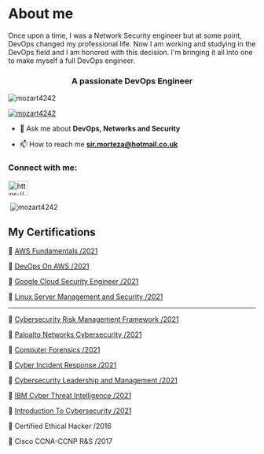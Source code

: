 # About me

Once upon a time, I was a Network Security engineer but at some point, DevOps changed my professional life. Now I am working and studying in the DevOps field and I am honored with this decision. I'm bringing it all into one to make myself a full DevOps engineer.


<h3 align="center">A passionate DevOps Engineer</h3>

<p align="left"> <img src="https://komarev.com/ghpvc/?username=mozart4242&label=Profile%20views&color=0e75b6&style=flat" alt="mozart4242" /> </p>

<p align="left"> <a href="https://github.com/ryo-ma/github-profile-trophy"><img src="https://github-profile-trophy.vercel.app/?username=mozart4242" alt="mozart4242" /></a> </p>

- 💬 Ask me about **DevOps, Networks and Security**

- 📫 How to reach me **sir.morteza@hotmail.co.uk**

<h3 align="left">Connect with me:</h3>
<p align="left">
<a href="https://www.linkedin.com/in/mozart4242" target="blank"><img align="center" src="https://raw.githubusercontent.com/rahuldkjain/github-profile-readme-generator/master/src/images/icons/Social/linked-in-alt.svg" alt="https://www.linkedin.com/in/mozart4242" height="30" width="40" /></a>
</p>

<p>&nbsp;<img align="center" src="https://github-readme-stats.vercel.app/api?username=mozart4242&show_icons=true&locale=en" alt="mozart4242" /></p>

## My Certifications
📄 [AWS Fundamentals /2021](https://www.coursera.org/account/accomplishments/specialization/certificate/JW3UVQNTF76W)

📄 [DevOps On AWS /2021](https://www.coursera.org/account/accomplishments/specialization/certificate/HW49YJQAPNU4)

📄 [Google Cloud Security Engineer /2021](https://www.coursera.org/account/accomplishments/specialization/certificate/L9P5TVNEV4MN)

📄 [Linux Server Management and Security /2021](https://www.coursera.org/account/accomplishments/certificate/FU6U87F2WNTB)
-------- -------- -------- --------

📄 [Cybersecurity Risk Management Framework /2021](https://www.coursera.org/account/accomplishments/specialization/certificate/CACHJPCA7G4V)

📄 [Paloalto Networks Cybersecurity /2021](https://www.coursera.org/account/accomplishments/specialization/certificate/9FF9CER8EBC6)

📄 [Computer Forensics /2021](https://www.coursera.org/account/accomplishments/specialization/certificate/7PL7UC3G4KP2)

📄 [Cyber Incident Response /2021](https://www.coursera.org/account/accomplishments/specialization/certificate/CW523V48KHUZ)

📄 [Cybersecurity Leadership and Management /2021](https://www.coursera.org/account/accomplishments/specialization/certificate/XA9S39QHDT6M)

📄 [IBM Cyber Threat Intelligence /2021](https://www.credly.com/badges/3ed1cac0-532d-49b5-a1ab-613407837076?source=linked_in_profile)

📄 [Introduction To Cybersecurity /2021](https://www.coursera.org/account/accomplishments/specialization/certificate/ZS46UHY2393K)

📄 Certified Ethical Hacker /2016

📄 Cisco CCNA-CCNP R&S /2017
